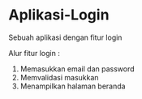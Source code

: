 # Aplikasi-Login
Sebuah aplikasi dengan fitur login

Alur fitur login : 
1. Memasukkan email dan password
2. Memvalidasi masukkan
3. Menampilkan halaman beranda
